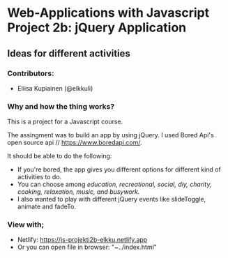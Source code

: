 # Web-Applications with Javascript Project 2b: jQuery Application

## Ideas for different activities

### Contributors:
* Eliisa Kupiainen (@elkkuli)

### Why and how the thing works?

This is a project for a Javascript course. 

The assingment was to build an app by using jQuery. I used Bored Api's open source api // https://www.boredapi.com/.

It should be able to do the following:

* If you're bored, the app gives you different options for different kind of activities to do. 
* You can choose among <i>education, recreational, social, diy, charity, cooking, relaxation, music, and busywork.</i>
* I also wanted to play with different jQuery events like slideToggle, animate and fadeTo.
### View with;
* Netlify: https://js-projekti2b-elkku.netlify.app
* Or you can open file in browser: "~../index.html"